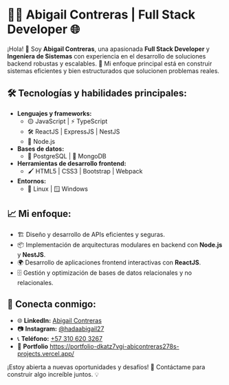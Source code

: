 # 👩‍💻 Abigail Contreras | Full Stack Developer 🌐

¡Hola! 👋 Soy **Abigail Contreras**, una apasionada **Full Stack Developer** y **Ingeniera de Sistemas** con experiencia en el desarrollo de soluciones backend robustas y escalables. 🚀 Mi enfoque principal está en construir sistemas eficientes y bien estructurados que solucionen problemas reales. 

## 🛠️ Tecnologías y habilidades principales:
- **Lenguajes y frameworks:**  
  - 🟡 JavaScript | ⚡ TypeScript  
  - 🛠️ ReactJS | ExpressJS | NestJS  
  - 🌟 Node.js  
- **Bases de datos:**  
  - 🐘 PostgreSQL | 🍃 MongoDB  
- **Herramientas de desarrollo frontend:**  
  - 🖌️ HTML5 | CSS3 | Bootstrap | Webpack  
- **Entornos:**  
  - 🐧 Linux | 🪟 Windows  

## 📈 Mi enfoque:
- 🏗️ Diseño y desarrollo de APIs eficientes y seguras.  
- 📦 Implementación de arquitecturas modulares en backend con **Node.js** y **NestJS**.  
- 🌍 Desarrollo de aplicaciones frontend interactivas con **ReactJS**.  
- 🗄️ Gestión y optimización de bases de datos relacionales y no relacionales.  

## 📲 Conecta conmigo:
- 🌐 **LinkedIn:** [Abigail Contreras](https://www.linkedin.com/in/contrerasabi278/)  
- 📷 **Instagram:** [@hadaabigail27](https://www.instagram.com/hadaabigail27/profilecard/?igsh=a2m3bgdmngrpehd3)  
- 📞 **Teléfono:** [+57 310 620 3267](tel:+573106203267)
- 🚀 **Portfolio**  https://portfolio-dkatz7vgi-abicontreras278s-projects.vercel.app/

¡Estoy abierta a nuevas oportunidades y desafíos! 🎯 Contáctame para construir algo increíble juntos. 💡

